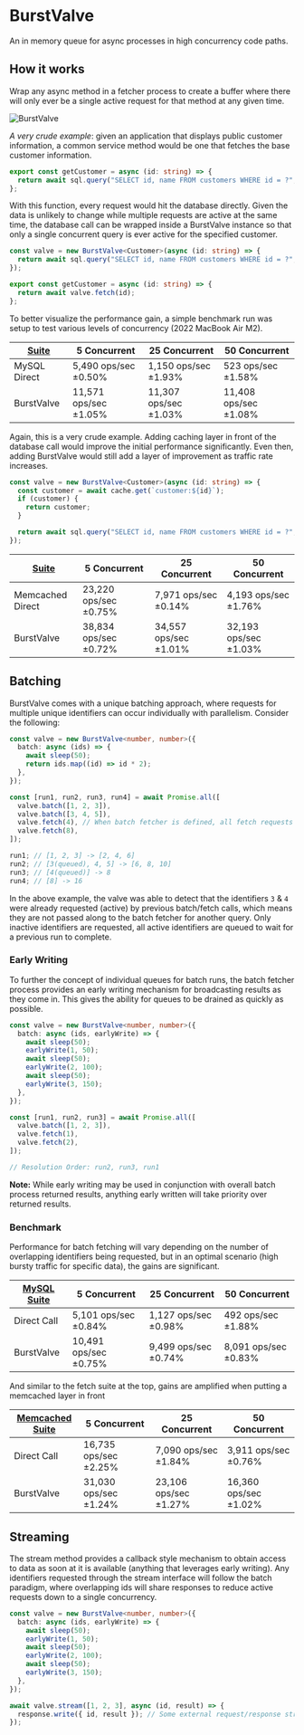 # BurstValve

An in memory queue for async processes in high concurrency code paths.

## How it works

Wrap any async method in a fetcher process to create a buffer where there will only ever be a single active request for that method at any given time.

![BurstValve](https://user-images.githubusercontent.com/204407/200234474-bf8d8d46-2551-41db-b3cb-ae289bd25c22.jpg)

_A very crude example_: given an application that displays public customer information, a common service method would be one that fetches the base customer information.

```ts
export const getCustomer = async (id: string) => {
  return await sql.query("SELECT id, name FROM customers WHERE id = ?", [id]);
};
```

With this function, every request would hit the database directly. Given the data is unlikely to change while multiple requests are active at the same time, the database call can be wrapped inside a BurstValve instance so that only a single concurrent query is ever active for the specified customer.

```ts
const valve = new BurstValve<Customer>(async (id: string) => {
  return await sql.query("SELECT id, name FROM customers WHERE id = ?", [id]);
});

export const getCustomer = async (id: string) => {
  return await valve.fetch(id);
};
```

To better visualize the performance gain, a simple benchmark run was setup to test various levels of concurrency (2022 MacBook Air M2).

| [Suite](benchmark/mysql-single-fetch.ts) | 5 Concurrent          | 25 Concurrent         | 50 Concurrent         |
| ---------------------------------------- | --------------------- | --------------------- | --------------------- |
| MySQL Direct                             | 5,490 ops/sec ±0.50%  | 1,150 ops/sec ±1.93%  | 523 ops/sec ±1.58%    |
| BurstValve                               | 11,571 ops/sec ±1.05% | 11,307 ops/sec ±1.03% | 11,408 ops/sec ±1.08% |

Again, this is a very crude example. Adding caching layer in front of the database call would improve the initial performance significantly. Even then, adding BurstValve would still add a layer of improvement as traffic rate increases.

```ts
const valve = new BurstValve<Customer>(async (id: string) => {
  const customer = await cache.get(`customer:${id}`);
  if (customer) {
    return customer;
  }

  return await sql.query("SELECT id, name FROM customers WHERE id = ?", [id]);
});
```

| [Suite](benchmark/memcached-single-fetch.ts) | 5 Concurrent          | 25 Concurrent         | 50 Concurrent         |
| -------------------------------------------- | --------------------- | --------------------- | --------------------- |
| Memcached Direct                             | 23,220 ops/sec ±0.75% | 7,971 ops/sec ±0.14%  | 4,193 ops/sec ±1.76%  |
| BurstValve                                   | 38,834 ops/sec ±0.72% | 34,557 ops/sec ±1.01% | 32,193 ops/sec ±1.03% |

## Batching

BurstValve comes with a unique batching approach, where requests for multiple unique identifiers can occur individually with parallelism. Consider the following:

```ts
const valve = new BurstValve<number, number>({
  batch: async (ids) => {
    await sleep(50);
    return ids.map((id) => id * 2);
  },
});

const [run1, run2, run3, run4] = await Promise.all([
  valve.batch([1, 2, 3]),
  valve.batch([3, 4, 5]),
  valve.fetch(4), // When batch fetcher is defined, all fetch requests route through there
  valve.fetch(8),
]);

run1; // [1, 2, 3] -> [2, 4, 6]
run2; // [3(queued), 4, 5] -> [6, 8, 10]
run3; // [4(queued)] -> 8
run4; // [8] -> 16
```

In the above example, the valve was able to detect that the identifiers `3` & `4` were already requested (active) by previous batch/fetch calls, which means they are not passed along to the batch fetcher for another query. Only inactive identifiers are requested, all active identifiers are queued to wait for a previous run to complete.

### Early Writing

To further the concept of individual queues for batch runs, the batch fetcher process provides an early writing mechanism for broadcasting results as they come in. This gives the ability for queues to be drained as quickly as possible.

```ts
const valve = new BurstValve<number, number>({
  batch: async (ids, earlyWrite) => {
    await sleep(50);
    earlyWrite(1, 50);
    await sleep(50);
    earlyWrite(2, 100);
    await sleep(50);
    earlyWrite(3, 150);
  },
});

const [run1, run2, run3] = await Promise.all([
  valve.batch([1, 2, 3]),
  valve.fetch(1),
  valve.fetch(2),
]);

// Resolution Order: run2, run3, run1
```

**Note:** While early writing may be used in conjunction with overall batch process returned results, anything early written will take priority over returned results.

### Benchmark

Performance for batch fetching will vary depending on the number of overlapping identifiers being requested, but in an optimal scenario (high bursty traffic for specific data), the gains are significant.

| [MySQL Suite](benchmark/mysql-batch-fetch.ts) | 5 Concurrent          | 25 Concurrent        | 50 Concurrent        |
| --------------------------------------------- | --------------------- | -------------------- | -------------------- |
| Direct Call                                   | 5,101 ops/sec ±0.84%  | 1,127 ops/sec ±0.98% | 492 ops/sec ±1.88%   |
| BurstValve                                    | 10,491 ops/sec ±0.75% | 9,499 ops/sec ±0.74% | 8,091 ops/sec ±0.83% |

And similar to the fetch suite at the top, gains are amplified when putting a memcached layer in front

| [Memcached Suite](benchmark/memcached-batch-fetch.ts) | 5 Concurrent          | 25 Concurrent         | 50 Concurrent         |
| ----------------------------------------------------- | --------------------- | --------------------- | --------------------- |
| Direct Call                                           | 16,735 ops/sec ±2.25% | 7,090 ops/sec ±1.84%  | 3,911 ops/sec ±0.76%  |
| BurstValve                                            | 31,030 ops/sec ±1.24% | 23,106 ops/sec ±1.27% | 16,360 ops/sec ±1.02% |

## Streaming

The stream method provides a callback style mechanism to obtain access to data as soon at it is available (anything that leverages early writing). Any identifiers requested through the stream interface will follow the batch paradigm, where overlapping ids will share responses to reduce active requests down to a single concurrency.

```ts
const valve = new BurstValve<number, number>({
  batch: async (ids, earlyWrite) => {
    await sleep(50);
    earlyWrite(1, 50);
    await sleep(50);
    earlyWrite(2, 100);
    await sleep(50);
    earlyWrite(3, 150);
  },
});

await valve.stream([1, 2, 3], async (id, result) => {
  response.write({ id, result }); // Some external request/response stream
});
```
